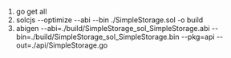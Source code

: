 1. go get all
2. solcjs --optimize --abi --bin ./SimpleStorage.sol -o build
3. abigen --abi=./build/SimpleStorage_sol_SimpleStorage.abi --bin=./build/SimpleStorage_sol_SimpleStorage.bin --pkg=api --out=./api/SimpleStorage.go

